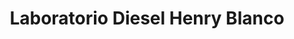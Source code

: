 ---
title: "Laboratorio Diesel Henry Blanco"
url: /managua/laboratorio-diesel-henry-blanco/
shop: reparación de automóviles
---